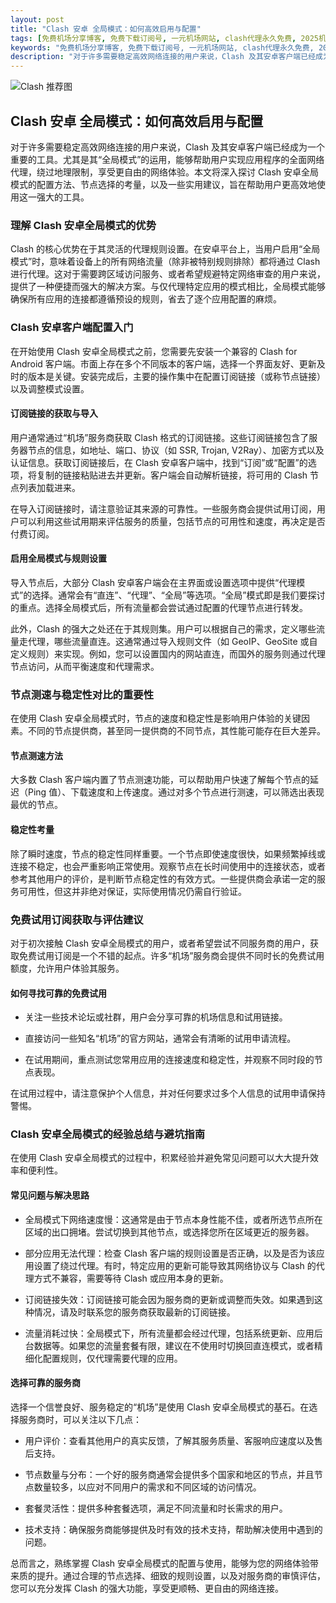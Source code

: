 ```yaml
---
layout: post
title: "Clash 安卓 全局模式：如何高效启用与配置"
tags: [免费机场分享博客, 免费下载订阅号, 一元机场网站, clash代理永久免费, 2025机场节点推荐, 免费clash配置链接, v2ray节点分享]
keywords: "免费机场分享博客, 免费下载订阅号, 一元机场网站, clash代理永久免费, 2025机场节点推荐, 免费clash配置链接, v2ray节点分享"
description: "对于许多需要稳定高效网络连接的用户来说，Clash 及其安卓客户端已经成为一个重要的工具。尤其是其“全局模式”的运用，能够帮助用户实现应用程序的全面网络代理，绕过地理限制，享受更自由的网络体验。本文将深入探讨 Clash 安卓全局模式的配置方法、节点选择的考量，以及一些实用建议，旨在帮助用户更高效地使用这一强大的工具。"
---
```


![Clash 推荐图](https://clashjd.github.io/assets/img/免费订阅机场.png)

## Clash 安卓 全局模式：如何高效启用与配置

对于许多需要稳定高效网络连接的用户来说，Clash 及其安卓客户端已经成为一个重要的工具。尤其是其“全局模式”的运用，能够帮助用户实现应用程序的全面网络代理，绕过地理限制，享受更自由的网络体验。本文将深入探讨 Clash 安卓全局模式的配置方法、节点选择的考量，以及一些实用建议，旨在帮助用户更高效地使用这一强大的工具。

### 理解 Clash 安卓全局模式的优势

Clash 的核心优势在于其灵活的代理规则设置。在安卓平台上，当用户启用“全局模式”时，意味着设备上的所有网络流量（除非被特别规则排除）都将通过 Clash 进行代理。这对于需要跨区域访问服务、或者希望规避特定网络审查的用户来说，提供了一种便捷而强大的解决方案。与仅代理特定应用的模式相比，全局模式能够确保所有应用的连接都遵循预设的规则，省去了逐个应用配置的麻烦。

### Clash 安卓客户端配置入门

在开始使用 Clash 安卓全局模式之前，您需要先安装一个兼容的 Clash for Android 客户端。市面上存在多个不同版本的客户端，选择一个界面友好、更新及时的版本是关键。安装完成后，主要的操作集中在配置订阅链接（或称节点链接）以及调整模式设置。

#### 订阅链接的获取与导入

用户通常通过“机场”服务商获取 Clash 格式的订阅链接。这些订阅链接包含了服务器节点的信息，如地址、端口、协议（如 SSR, Trojan, V2Ray）、加密方式以及认证信息。获取订阅链接后，在 Clash 安卓客户端中，找到“订阅”或“配置”的选项，将复制的链接粘贴进去并更新。客户端会自动解析链接，将可用的 Clash 节点列表加载进来。

在导入订阅链接时，请注意验证其来源的可靠性。一些服务商会提供试用订阅，用户可以利用这些试用期来评估服务的质量，包括节点的可用性和速度，再决定是否付费订阅。

#### 启用全局模式与规则设置

导入节点后，大部分 Clash 安卓客户端会在主界面或设置选项中提供“代理模式”的选择。通常会有“直连”、“代理”、“全局”等选项。“全局”模式即是我们要探讨的重点。选择全局模式后，所有流量都会尝试通过配置的代理节点进行转发。

此外，Clash 的强大之处还在于其规则集。用户可以根据自己的需求，定义哪些流量走代理，哪些流量直连。这通常通过导入规则文件（如 GeoIP、GeoSite 或自定义规则）来实现。例如，您可以设置国内的网站直连，而国外的服务则通过代理节点访问，从而平衡速度和代理需求。

### 节点测速与稳定性对比的重要性

在使用 Clash 安卓全局模式时，节点的速度和稳定性是影响用户体验的关键因素。不同的节点提供商，甚至同一提供商的不同节点，其性能可能存在巨大差异。

#### 节点测速方法

大多数 Clash 客户端内置了节点测速功能，可以帮助用户快速了解每个节点的延迟（Ping 值）、下载速度和上传速度。通过对多个节点进行测速，可以筛选出表现最优的节点。

#### 稳定性考量

除了瞬时速度，节点的稳定性同样重要。一个节点即使速度很快，如果频繁掉线或连接不稳定，也会严重影响正常使用。观察节点在长时间使用中的连接状态，或者参考其他用户的评价，是判断节点稳定性的有效方式。一些提供商会承诺一定的服务可用性，但这并非绝对保证，实际使用情况仍需自行验证。

### 免费试用订阅获取与评估建议

对于初次接触 Clash 安卓全局模式的用户，或者希望尝试不同服务商的用户，获取免费试用订阅是一个不错的起点。许多“机场”服务商会提供不同时长的免费试用额度，允许用户体验其服务。

#### 如何寻找可靠的免费试用

- 关注一些技术论坛或社群，用户会分享可靠的机场信息和试用链接。

- 直接访问一些知名“机场”的官方网站，通常会有清晰的试用申请流程。

- 在试用期间，重点测试您常用应用的连接速度和稳定性，并观察不同时段的节点表现。

在试用过程中，请注意保护个人信息，并对任何要求过多个人信息的试用申请保持警惕。

### Clash 安卓全局模式的经验总结与避坑指南

在使用 Clash 安卓全局模式的过程中，积累经验并避免常见问题可以大大提升效率和便利性。

#### 常见问题与解决思路

- 全局模式下网络速度慢：这通常是由于节点本身性能不佳，或者所选节点所在区域的出口拥堵。尝试切换到其他节点，或选择您所在区域更近的服务器。

- 部分应用无法代理：检查 Clash 客户端的规则设置是否正确，以及是否为该应用设置了绕过代理。有时，特定应用的更新可能导致其网络协议与 Clash 的代理方式不兼容，需要等待 Clash 或应用本身的更新。

- 订阅链接失效：订阅链接可能会因为服务商的更新或调整而失效。如果遇到这种情况，请及时联系您的服务商获取最新的订阅链接。

- 流量消耗过快：全局模式下，所有流量都会经过代理，包括系统更新、应用后台数据等。如果您的流量套餐有限，建议在不使用时切换回直连模式，或者精细化配置规则，仅代理需要代理的应用。

#### 选择可靠的服务商

选择一个信誉良好、服务稳定的“机场”是使用 Clash 安卓全局模式的基石。在选择服务商时，可以关注以下几点：

- 用户评价：查看其他用户的真实反馈，了解其服务质量、客服响应速度以及售后支持。

- 节点数量与分布：一个好的服务商通常会提供多个国家和地区的节点，并且节点数量较多，以应对不同用户的需求和不同区域的访问情况。

- 套餐灵活性：提供多种套餐选项，满足不同流量和时长需求的用户。

- 技术支持：确保服务商能够提供及时有效的技术支持，帮助解决使用中遇到的问题。

总而言之，熟练掌握 Clash 安卓全局模式的配置与使用，能够为您的网络体验带来质的提升。通过合理的节点选择、细致的规则设置，以及对服务商的审慎评估，您可以充分发挥 Clash 的强大功能，享受更顺畅、更自由的网络连接。